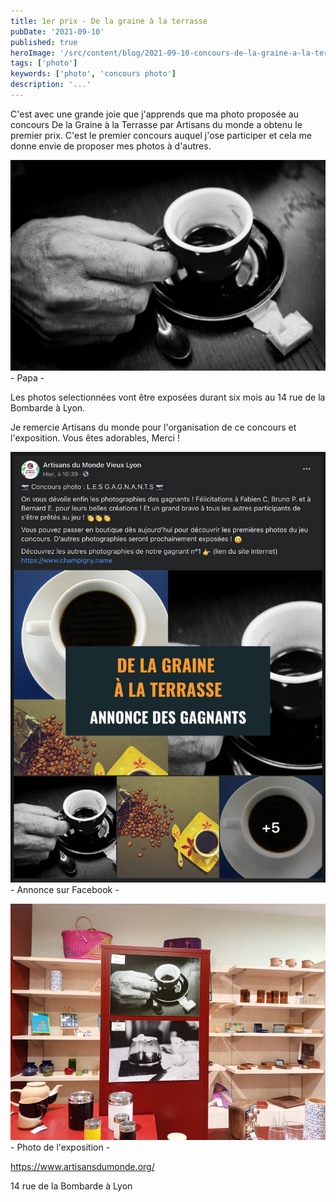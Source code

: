 ```yaml
---
title: 1er prix - De la graine à la terrasse
pubDate: '2021-09-10'
published: true
heroImage: '/src/content/blog/2021-09-10-concours-de-la-graine-a-la-terrasse/P1250102.jpg'
tags: ['photo']
keywords: ['photo', 'concours photo']
description: '...'
---
```


C'est avec une grande joie que j'apprends que ma photo proposée au concours De la Graine à la Terrasse par Artisans du monde a obtenu le premier prix.
C'est le premier concours auquel j'ose participer et cela me donne envie de proposer mes photos à d'autres.

![Photo](P1250102.jpg)
\- Papa -

Les photos selectionnées vont être exposées durant six mois au 14 rue de la Bombarde à Lyon.

Je remercie Artisans du monde pour l'organisation de ce concours et l'exposition. Vous êtes adorables, Merci !

![Photo](./annonce_facebook.jpg)
\- Annonce sur Facebook -

![Photo](exposition_magasin.jpg)
\- Photo de l'exposition -

https://www.artisansdumonde.org/

14 rue de la Bombarde à Lyon
